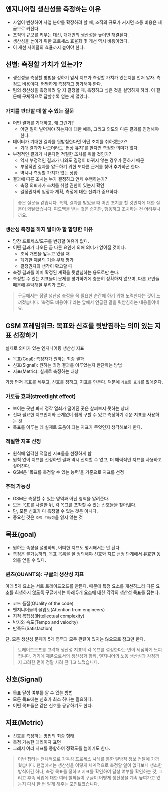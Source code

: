 
## 엔지니어링 생산성을 측정하는 이유

- 사업이 번창하여 사업 분야를 확장하려 할 때, 조직의 규모가 커지면 소통 비용은 제곱으로 커진다.
- 조직의 규모를 키우는 대신, 개개인의 생산성을 높이면 해결된다.
- 생산성을 높이기 위한 프로세스 효율화 및 개선 역시 비용이었다.
- 이 개선 사이클의 효율까지 높여야 한다.

## 선별: 측정할 가치가 있는가?

- 생산성을 측정할 방법을 정하기 앞서 지표가 측정할 가치가 있는지를 먼저 알자. 측정도 비용이다. 현명하게 측정하고 평가해야 한다.
- 팀의 생산성을 측정하려 할 지 결정할 때, 측정하고 싶은 것을 설명하게 하라. 이 질문에 구체적으로 답할수록 얻는 게 많았다.

### 가치를 판단할 때 할 수 있는 질문

- 어떤 결과를 기대하고, 왜 그런가?
  - 어떤 일이 벌어져야 하는지에 대한 예측, 그리고 의도와 다른 결과를 인정해야 한다.
- 데이터가 기대한 결과를 뒷받침한다면 어떤 조치를 취하겠는가?
  - 기대 결과가 나오더라도 '현상 유지'를 한다면 측정한 의미가 없다.
- 부정적인 결과가 나온다면 적절한 조치를 취할 것인가?
  - 역시 부정적인 결과가 나와도 결정이 바뀌지 않는 경우가 흔하기 때문
  - 부정적인 결과를 압도하기 위한 또다른 근거를 찾아 추가하곤 한다.
  - 역시나 측정할 가치가 없는 상황
- 결과에 따른 조치는 누가 결정하고 언제 수행하는가?
  - 측정 의뢰자가 조치를 취할 권한이 있는지 확인
  - 결정권자의 입장과 계획, 측정에 대한 신뢰가 중요하다.

> 좋은 질문들 같습니다. 특히, 결과를 받았을 때 어떤 조치를 할 것인지에 대한 질문이 와닿았습니다. 피드백을 받는 것은 쉽지만, 행동하고 조치하는 건 어려우니까요.

### 생산성 측정을 하지 말아야 할 합당한 이유

- 당장 프로세스/도구를 변경할 여유가 없다.
- 어떤 결과가 나오든 곧 다른 요인에 의해 의미가 없어질 것이다.
  - 조직 개편을 앞두고 있을 때
  - 폐기한 제품의 기술 부채 평가
  - 결정권자의 생각이 확고할 때
- 측정 결과를 이미 확정된 계획을 뒷받침하는 용도로만 쓴다.
- 측정할 수 있는 지표들이 문제를 평가하기에 충분히 정확하지 않으며, 다른 요인들 때문에 혼탁해질 우려가 크다.

> 구글에서는 정말 생산성 측정을 꼭 필요한 순간에 하기 위해 노력한다는 것이 느껴졌습니다. '측정도 비용이다'라는 앞에서 언급된 말을 뒷받침하는 내용들이네요.

## GSM 프레임워크: 목표와 신호를 뒷받침하는 의미 있는 지표 선정하기

실제로 의미가 있는 엔지니어링 생산성 지표

- 목표(Goal): 측정자가 원하는 최종 결과
- 신호(Signal): 원하는 최정 결과를 이루었는지 판단하는 방법
- 지표(Metric): 실제로 측정하는 대상

가장 먼저 목표를 세우고, 신호를 정하고, 지표를 만든다. 덕분에 `가로등 효과`를 없애준다.

### 가로등 효과(streetlight effect)

- 보이는 곳만 봐서 정작 열쇠가 떨어진 곳은 살펴보지 못하는 상태
- 진짜 필요한 지표인지와 관계없이 쉽게 구할 수 있고 측정하기 쉬운 지표를 사용하는 것
- 목표를 이루는 데 실제로 도움이 되는 지표가 무엇인지 생각해보게 한다.

### 적절한 지표 선정

- 원칙에 입각한 적절한 지표들을 선정하게 함
- 원칙 없이 지표를 선정하면 결과 역시 신뢰할 수 없고, 더 매력적인 지표를 사용하고 싶어진다.
- GSM은 '목표를 측정할 수 있는 능력'을 기준으로 지표를 선정

### 추적 가능성

- GSM은 측정할 수 있는 영역과 아닌 영역을 알려준다.
- 모든 목표를 나열한 뒤, 각 목표를 포착할 수 있는 신호들을 찾아낸다.
- 단, 모든 신호가 다 측정할 수 있는 것은 아니다.
- 중요한 것은 `추적 가능성`을 잃지 않는 것

## 목표(goal)

- 원하는 속성을 설명하되, 어떠한 지표도 명시해서는 안 된다.
- 측정은 불가능하되, 목표 목록을 잘 정의해야 신호와 지표 선정 단계에서 유효한 동의를 얻을 수 있다.

### 퀀츠(QUANTS): 구글의 생산성 지표

아래 5개 요소는 서로 트레이드오프를 만든다. 때문에 특정 요소를 개선하느라 다른 요소를 희생하지 않도록 구글에서는 아래 5개 요소에 대한 각각의 생산성 목표를 잡는다.

- 코드 품질(QUality of the code)
- 엔지니어들의 몰입도(Attention from engineers)
- 지적 복잡성(iNtellectual complexity)
- 박자와 속도(Tempo and velocity)
- 만족도(Satisfaction)

단, 모든 생산성 문제가 5개 영역과 모두 관련이 있지는 않으므로 참고만 한다.

> 트레이드오프를 고려해 생산성 지표의 각 목표를 설정한다는 면이 세심하게 느껴집니다. 거기에 제품으로서의 생산성과 함께, 엔지니어의 노동 생산성과 감정까지 고려한 면이 정말 사려 깊다고 느꼈습니다.

## 신호(Signal)

- 목표 달성 여부를 알 수 있는 방법
- 모든 목표에는 신호가 최소 하나는 필요하다.
- 어떤 목표들은 같은 신호를 공유하기도 한다.

## 지표(Metric)

- 신호를 측정하는 방법의 최종 형태
- 측정 가능한 대리이자 표면
- 그래서 여러 지표를 종합하여 정확도를 높이기도 한다.

> 이번 챕터는 전체적으로 가독성 프로세스 사례를 통한 일방적 정보 전달에 가까웠습니다. 현업에서는 생산성을 이렇게 체계적으로 측정할 일이 없다보니 생소한 방식이긴 하나, 측정 목표를 정하고 지표를 확인하여 달성 여부를 확인하는 것, 그리고 후속 작업에 대한 여러 철칙들이 구글이 어떻게 생산성을 계속 높여가고 있는지 다시 한 번 알게 해주는 포인트였습니다.